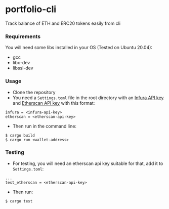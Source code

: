 portfolio-cli
==============

Track balance of ETH and ERC20 tokens easily from cli

### Requirements

You will need some libs installed in your OS (Tested on Ubuntu 20.04):

- gcc
- libc-dev
- libssl-dev

### Usage

- Clone the repository
- You need a `Settings.toml` file in the root directory with an [Infura API key](https://infura.io/docs/gettingStarted/authentication) and [Etherscan API key](https://info.etherscan.com/etherscan-developer-api-key/) with this format:

```
infura = <infura-api-key>
etherscan = <etherscan-api-key>
```

- Then run in the command line:

```
$ cargo build
$ cargo run <wallet-address>
```

### Testing

- For testing, you will need an etherscan api key suitable for that, add it to `Settings.toml`:

```
...
test_etherscan = <etherscan-api-key>
```

- Then run:

```
$ cargo test
```
